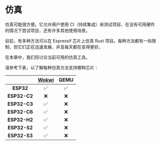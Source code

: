 # 仿真

仿真可能很方便。它允许用户使用 CI（持续集成）来测试项目、在没有可用硬件的情况下尝试项目，还有许多其他使用场景。

目前，有多种方法可以在 Espressif 芯片上仿真 Rust 项目。每种方法都有一些限制，但它们正在迅速发展，并且每天都在变得更好。

在本章中，我们将讨论当前可用的仿真工具。

请参考下表，以了解每种仿真方法支持哪种芯片：

|              | **[Wokwi][wokwi]** | **QEMU** |
| :----------: | :----------------: | :------: |
|  **ESP32**   |         ✅         |    ✅    |
| **ESP32-C2** |         ❌         |    ❌    |
| **ESP32-C3** |         ✅         |    ❌    |
| **ESP32-C6** |         ✅         |    ❌    |
| **ESP32-H2** |         ✅         |    ❌    |
| **ESP32-S2** |         ✅         |    ❌    |
| **ESP32-S3** |         ✅         |    ❌    |

[wokwi]: https://docs.wokwi.com/guides/esp32#simulation-features

